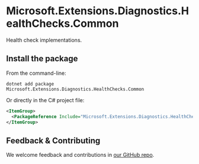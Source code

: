 # Microsoft.Extensions.Diagnostics.HealthChecks.Common

Health check implementations.

## Install the package

From the command-line:

```dotnetcli
dotnet add package Microsoft.Extensions.Diagnostics.HealthChecks.Common
```

Or directly in the C# project file:

```xml
<ItemGroup>
  <PackageReference Include="Microsoft.Extensions.Diagnostics.HealthChecks.Common" Version="[CURRENTVERSION]" />
</ItemGroup>
```


## Feedback & Contributing

We welcome feedback and contributions in [our GitHub repo](https://github.com/dotnet/extensions).
